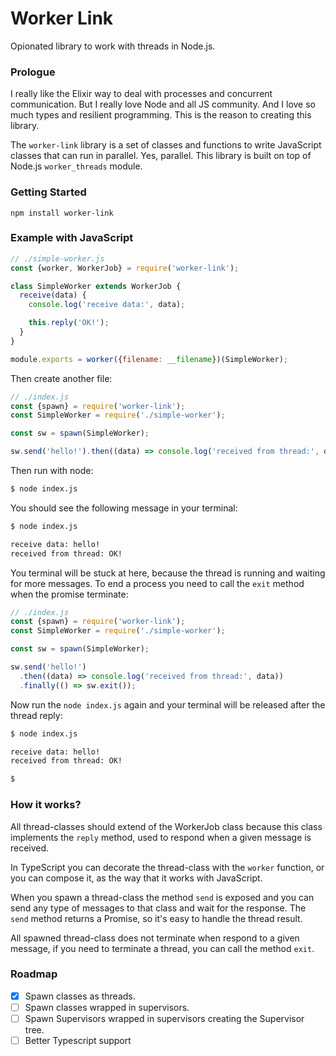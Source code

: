 # Worker Link

Opionated library to work with threads in Node.js.

### Prologue

I really like the Elixir way to deal with processes and concurrent communication. But I really love Node and all JS community. And I love so much types and resilient programming. This is the reason to creating this library.

The `worker-link` library is a set of classes and functions to write JavaScript classes that can run in parallel. Yes, parallel. This library is built on top of Node.js `worker_threads` module.

### Getting Started

```
npm install worker-link
```

### Example with JavaScript

```javascript
// ./simple-worker.js
const {worker, WorkerJob} = require('worker-link');

class SimpleWorker extends WorkerJob {
  receive(data) {
    console.log('receive data:', data);

    this.reply('OK!');
  }
}

module.exports = worker({filename: __filename})(SimpleWorker);
```

Then create another file:

```javascript
// ./index.js
const {spawn} = require('worker-link');
const SimpleWorker = require('./simple-worker');

const sw = spawn(SimpleWorker);

sw.send('hello!').then((data) => console.log('received from thread:', data));
```

Then run with node:

```bash
$ node index.js
```

You should see the following message in your terminal:

```bash
$ node index.js

receive data: hello!
received from thread: OK!

```

You terminal will be stuck at here, because the thread is running and waiting for more messages. To end a process you need to call the `exit` method when the promise terminate:

```javascript
// ./index.js
const {spawn} = require('worker-link');
const SimpleWorker = require('./simple-worker');

const sw = spawn(SimpleWorker);

sw.send('hello!')
  .then((data) => console.log('received from thread:', data))
  .finally(() => sw.exit());
```

Now run the `node index.js` again and your terminal will be released after the thread reply:

```bash
$ node index.js

receive data: hello!
received from thread: OK!

$
```

### How it works?

All thread-classes should extend of the WorkerJob class because this class implements the `reply` method, used to respond when a given message is received.

In TypeScript you can decorate the thread-class with the `worker` function, or you can compose it, as the way that it works with JavaScript.

When you spawn a thread-class the method `send` is exposed and you can send any type of messages to that class and wait for the response. The `send` method returns a Promise, so it's easy to handle the thread result.

All spawned thread-class does not terminate when respond to a given message, if you need to terminate a thread, you can call the method `exit`.

### Roadmap

- [x] Spawn classes as threads.
- [ ] Spawn classes wrapped in supervisors.
- [ ] Spawn Supervisors wrapped in supervisors creating the Supervisor tree.
- [ ] Better Typescript support
